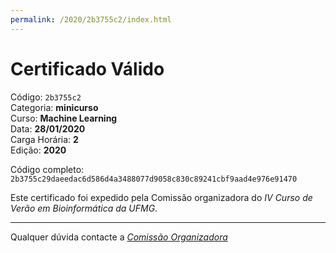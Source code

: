 ```yaml
---
permalink: /2020/2b3755c2/index.html
---
```


# Certificado Válido

Código: `2b3755c2`<br>
Categoria: **minicurso**<br>
Curso: **Machine Learning**<br>
Data: **28/01/2020**<br>
Carga Horária: **2**<br>
Edição: **2020**<br>


Código completo: `2b3755c29daeedac6d586d4a3488077d9058c830c89241cbf9aad4e976e91470`


Este certificado foi expedido pela Comissão organizadora do *IV Curso de Verão em Bioinformática da UFMG*.

----

Qualquer dúvida contacte a [_Comissão Organizadora_](<mailto:cursobioinfoufmg@gmail.com$subject=[Certificados]>)

